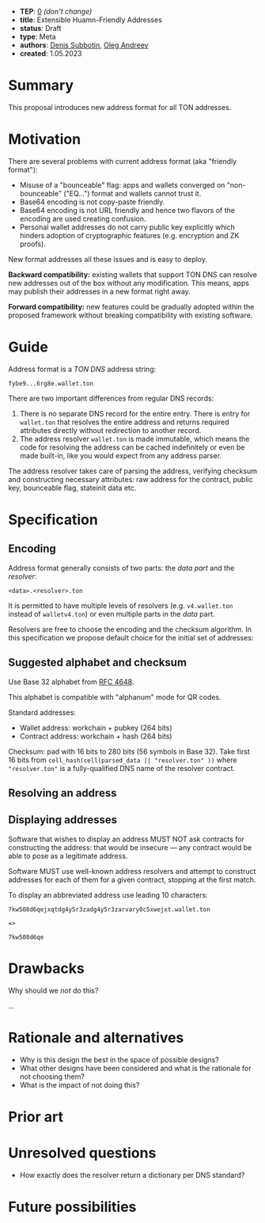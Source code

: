 - **TEP**: [0](https://github.com/ton-blockchain/TEPs/pull/0) *(don't change)*
- **title**: Extensible Huamn-Friendly Addresses
- **status**: Draft
- **type**: Meta
- **authors**: [Denis Subbotin](https://github.com/mr-tron), [Oleg Andreev](https://github.com/oleganza)
- **created**: 1.05.2023

# Summary

This proposal introduces new address format for all TON addresses.

# Motivation

There are several problems with current address format (aka "friendly format"):

* Misuse of a "bounceable" flag: apps and wallets converged on "non-bounceable" ("EQ...") format and wallets cannot trust it.
* Base64 encoding is not copy-paste friendly.
* Base64 encoding is not URL friendly and hence two flavors of the encoding are used creating confusion.
* Personal wallet addresses do not carry public key explicitly which hinders adoption of cryptographic features (e.g. encryption and ZK proofs).

New format addresses all these issues and is easy to deploy.

**Backward compatibility:** existing wallets that support TON DNS can resolve new addresses out of the box without any modification. This means, apps may publish their addresses in a new format right away.

**Forward compatibility:** new features could be gradually adopted within the proposed framework without breaking compatibility with existing software.

# Guide

Address format is a _TON DNS_ address string:

```
fybe9...6rg8e.wallet.ton
```

There are two important differences from regular DNS records:

1. There is no separate DNS record for the entire entry. There is entry for `wallet.ton` that resolves the entire address and returns required attributes directly without redirection to another record.
2. The address resolver `wallet.ton` is made immutable, which means the code for resolving the address can be cached indefinitely or even be made built-in, like you would expect from any address parser.

The address resolver takes care of parsing the address, verifying checksum and constructing necessary attributes: raw address for the contract, public key, bounceable flag, stateinit data etc.


# Specification

## Encoding

Address format generally consists of two parts: the *data part* and the *resolver*:

```
<data>.<resolver>.ton
```

It is permitted to have multiple levels of resolvers (e.g. `v4.wallet.ton` instead of `walletv4.ton`) or even multiple parts in the *data* part.

Resolvers are free to choose the encoding and the checksum algorithm. In this specification we propose default choice for the initial set of addresses:

## Suggested alphabet and checksum

Use Base 32 alphabet from [RFC 4648](https://datatracker.ietf.org/doc/html/rfc4648#section-7).

This alphabet is compatible with "alphanum" mode for QR codes.

Standard addresses:
* Wallet address: workchain + pubkey (264 bits)
* Contract address: workchain + hash (264 bits)

Checksum: pad with 16 bits to 280 bits (56 symbols in Base 32). Take first 16 bits from `cell_hash(cell(parsed_data || "resolver.ton" ))` where `"resolver.ton"` is a fully-qualified DNS name of the resolver contract.




## Resolving an address




## Displaying addresses

Software that wishes to display an address MUST NOT ask contracts for constructing the address: that would be insecure — any contract would be able to pose as a legitimate address.

Software MUST use well-known address resolvers and attempt to construct addresses for each of them for a given contract, stopping at the first match.

To display an abbreviated address use leading 10 characters:

```
7kw508d6qejxqtdg4y5r3zadg4y5r3zarvary0c5xwejxt.wallet.ton

=>

7kw508d6qe
```


# Drawbacks

Why should we *not* do this?

...

# Rationale and alternatives

- Why is this design the best in the space of possible designs?
- What other designs have been considered and what is the rationale for not choosing them?
- What is the impact of not doing this?

# Prior art



# Unresolved questions

* How exactly does the resolver return a dictionary per DNS standard?

# Future possibilities


